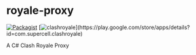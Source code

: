 # royale-proxy

[![Packagist](https://img.shields.io/packagist/l/doctrine/orm.svg)](https://github.com/ClashofLights/royale-proxy/blob/master/LICENSE)
[![clashroyale](https://img.shields.io/badge/clash--royale-1.9.2-green.svg")](https://play.google.com/store/apps/details?id=com.supercell.clashroyale)

A C# Clash Royale Proxy 
